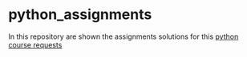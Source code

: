 # python_assignments

In this repository are shown the assignments solutions for this [python course requests](https://github.com/szabgab/wis-python-course-2024-04)  
